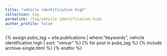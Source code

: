 ```yaml
---
title: "vehicle identification high"
collection: tag
permalink: /tag/vehicle identification high
author_profile: false
---
```

{% assign pubs_tag = site.publications | where:"keywords", vehicle identification high | sort: "venue" %}
{% for post in pubs_tag %}
  {% include archive-single.html %}
{% endfor %}